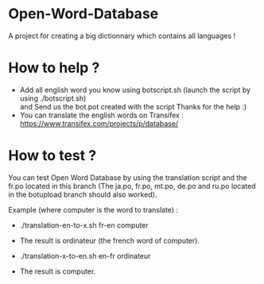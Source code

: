 # Open-Word-Database
  
A project for creating a big dictionnary which contains all languages !

# How to help ?

  
 - Add all english word you know using botscript.sh (launch the script by using ./botscript.sh)  
 and Send us the bot.pot created with the script
 Thanks for the help :)
 - You can translate the english words on Transifex : https://www.transifex.com/projects/p/database/
  
  
# How to test ?
  You can test Open Word Database by using the translation script and the fr.po located in this branch (The ja.po, fr.po, mt.po, de.po and ru.po located in the botupload branch should also worked).  

  Example (where computer is the word to translate) :
  - ./translation-en-to-x.sh fr-en computer
  - The result is ordinateur (the french word of computer).  

  - ./translation-x-to-en.sh en-fr ordinateur
  - The result is computer.

